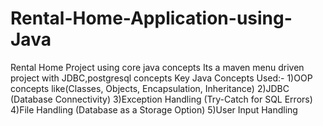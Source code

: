 # Rental-Home-Application-using-Java
Rental Home Project using core java concepts
Its a maven menu driven project with JDBC,postgresql concepts
Key Java Concepts Used:-
1)OOP concepts like(Classes, Objects, Encapsulation, Inheritance)
2)JDBC (Database Connectivity)
3)Exception Handling (Try-Catch for SQL Errors)
4)File Handling (Database as a Storage Option)
5)User Input Handling
